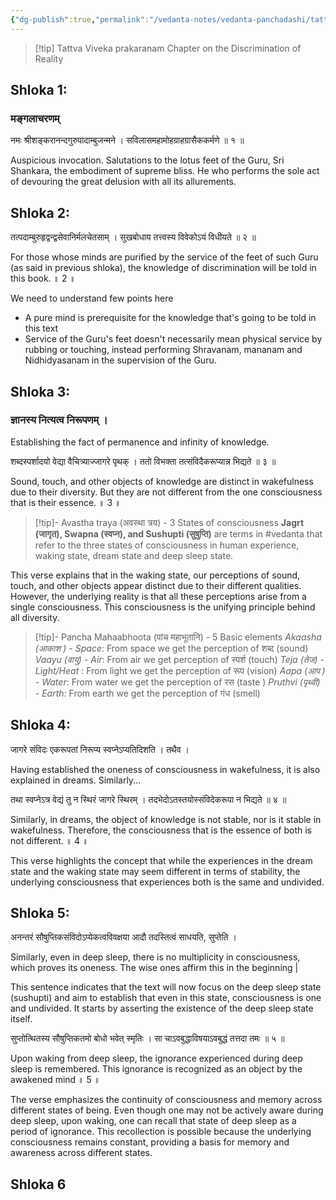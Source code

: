 ```yaml
---
{"dg-publish":true,"permalink":"/vedanta-notes/vedanta-panchadashi/tattva-viveka-prakaranam/","tags":["vedanta"]}
---
```


>[!tip] Tattva Viveka prakaranam
>Chapter on the Discrimination of Reality

## Shloka 1:

### मङ्गलाचरणम् 


नमः श्रीशङ्करानन्दगुरुपादाम्बुजन्मने । 
सविलासमहामोहग्राहग्रासैककर्मणे ॥ १ ॥

Auspicious invocation. Salutations to the lotus feet of the Guru, Sri Shankara, the embodiment of supreme bliss. He who performs the sole act of devouring the great delusion with all its allurements.


## Shloka 2:

तत्पदाम्बुरुहृद्वन्द्वसेवानिर्मलचेतसाम् । 
सुखबोधाय तत्त्वस्य विवेकोऽयं विधीयते ॥ २ ॥

For those whose minds are purified by the service of the feet of such Guru (as said in previous shloka), the knowledge of discrimination will be told in this book. ॥ 2 ॥

We need to understand few points here 
- A pure mind is prerequisite for the knowledge that's going to be told in this text
- Service of the Guru's feet doesn't necessarily mean physical service by rubbing or touching, instead performing Shravanam, mananam and Nidhidyasanam in the supervision of the Guru. 


## Shloka 3:

### ज्ञानस्य नित्यत्व  निरूपणम् ।

Establishing the fact of permanence and infinity of knowledge.

शब्दस्पर्शादयो वेद्या वैचित्र्याज्जागरे पृथक् । 
ततो विभक्ता तत्संविदैकरूप्यान्न भिद्यते ॥ ३ ॥

Sound, touch, and other objects of knowledge are distinct in wakefulness due to their diversity. But they are not different from the one consciousness that is their essence. ॥ 3 ॥

> [!tip]- Avastha traya (अवस्था त्रय) - 3 States of consciousness
**Jagrt (जागृत), Swapna (स्वप्न), and Sushupti (सुषुप्ति)** are terms in #vedanta that refer to the three states of consciousness in human experience, waking state, dream state and deep sleep state.

This verse explains that in the waking state, our perceptions of sound, touch, and other objects appear distinct due to their different qualities. However, the underlying reality is that all these perceptions arise from a single consciousness. This consciousness is the unifying principle behind all diversity.

>[!tip]- Pancha Mahaabhoota (पांच महाभूतानि) - 5 Basic elements 
>*Akaasha (आकाश ) - Space*: From space we get the perception of शब्द (sound)
>*Vaayu (वायु) - Air*:  From air we get perception of स्पर्श (touch)
>*Teja (तेज) - Light/Heat* :  From light we get the perception of रूप (vision)
>*Aapa (आप ) - Water*: From water we get the perception of रस (taste )
>*Pruthvi (पृथ्वी) - Earth*:  From earth we get the perception of गंध (smell)


## Shloka 4:

जागरे संविदः एकरूपतां निरूप्य स्वप्नेऽप्यतिदिशति । तथैव ।

Having established the oneness of consciousness in wakefulness, it is also explained in dreams. Similarly...

तथा स्वप्नेऽत्र  वेद्यं तु न स्थिरं जागरे स्थिरम् । 
तदभेदोऽतस्तयोस्संविदेकरूपा न भिद्यते ॥ ४ ॥

Similarly, in dreams, the object of knowledge is not stable, nor is it stable in wakefulness. Therefore, the consciousness that is the essence of both is not different. ॥ 4 ॥

This verse highlights the concept that while the experiences in the dream state and the waking state may seem different in terms of stability, the underlying consciousness that experiences both is the same and undivided.

## Shloka 5:

अनन्तरं सौषुप्तिकसंविदोऽप्येकत्वविवक्षया आदौ तदस्तित्वं साधयति, सुप्तेति ।

Similarly, even in deep sleep, there is no multiplicity in consciousness, which proves its oneness. The wise ones affirm this in the beginning |

This sentence indicates that the text will now focus on the deep sleep state (sushupti) and aim to establish that even in this state, consciousness is one and undivided. It starts by asserting the existence of the deep sleep state itself.

सुप्तोत्थितस्य सौषुप्तिकतमो बोधो भवेत् स्मृतिः । 
सा चाऽवबुद्धाविषयाऽवबुद्धं तत्तदा तमः ॥ ५ ॥

Upon waking from deep sleep, the ignorance experienced during deep sleep is remembered. This ignorance is recognized as an object by the awakened mind ॥ 5 ॥

The verse emphasizes the continuity of consciousness and memory across different states of being. Even though one may not be actively aware during deep sleep, upon waking, one can recall that state of deep sleep as a period of ignorance. This recollection is possible because the underlying consciousness remains constant, providing a basis for memory and awareness across different states.


## Shloka 6


